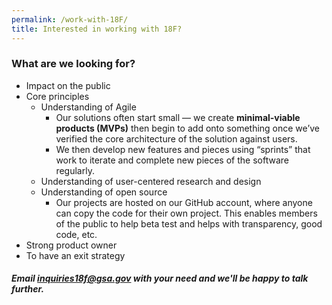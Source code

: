 ```yaml
---
permalink: /work-with-18F/
title: Interested in working with 18F?
---
```


### What are we looking for?

* Impact on the public
* Core principles
  * Understanding of Agile
    * Our solutions often start small — we create **minimal-viable products (MVPs)** then begin to add onto something once we’ve verified the core architecture of the solution against users.
    * We then develop new features and pieces using “sprints” that work to iterate and complete new pieces of the software regularly.
  * Understanding of user-centered research and design
  * Understanding of open source
    * Our projects are hosted on our GitHub account, where anyone can copy the code for their own project. This enables members of the public to help beta test and helps with transparency, good code, etc.
* Strong product owner
* To have an exit strategy

##### Email inquiries18f@gsa.gov with your need and we'll be happy to talk further.
